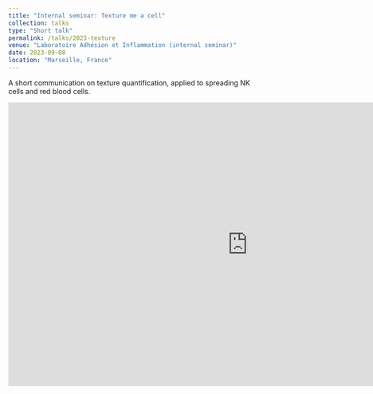 ```yaml
---
title: "Internal seminar: Texture me a cell"
collection: talks
type: "Short talk"
permalink: /talks/2023-texture
venue: "Laboratoire Adhésion et Inflammation (internal seminar)"
date: 2023-09-08
location: "Marseille, France"
---
```


A short communication on texture quantification, applied to spreading NK cells and red blood cells. 

<iframe src="https://docs.google.com/presentation/d/e/2PACX-1vSeVBsmi9DpVQALs1WFQboycyVtRRTngO370OHqTqgp6CI1mobdE0ijGS3d45MeFUG6a-CRPzFaJioh/embed?start=false&loop=false&delayms=3000" frameborder="0" width="960" height="569" allowfullscreen="true" mozallowfullscreen="true" webkitallowfullscreen="true"></iframe>
